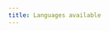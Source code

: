 ```yaml
---
title: Languages available
---
```


<script setup>
import PageLanguages from '@/.comp/PageLanguages.vue'
</script>

<suspense>
    <PageLanguages/>
</suspense>
